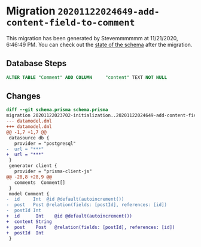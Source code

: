 # Migration `20201122024649-add-content-field-to-comment`

This migration has been generated by Stevemmmmmm at 11/21/2020, 6:46:49 PM.
You can check out the [state of the schema](./schema.prisma) after the migration.

## Database Steps

```sql
ALTER TABLE "Comment" ADD COLUMN     "content" TEXT NOT NULL
```

## Changes

```diff
diff --git schema.prisma schema.prisma
migration 20201122023702-initialization..20201122024649-add-content-field-to-comment
--- datamodel.dml
+++ datamodel.dml
@@ -1,7 +1,7 @@
 datasource db {
   provider = "postgresql"
-  url = "***"
+  url = "***"
 }
 generator client {
   provider = "prisma-client-js"
@@ -28,8 +28,9 @@
   comments  Comment[]
 }
 model Comment {
-  id     Int  @id @default(autoincrement())
-  post   Post @relation(fields: [postId], references: [id])
-  postId Int
+  id      Int    @id @default(autoincrement())
+  content String
+  post    Post   @relation(fields: [postId], references: [id])
+  postId  Int
 }
```
